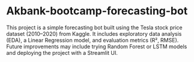 # Akbank-bootcamp-forecasting-bot
This project is a simple forecasting bot built using the Tesla stock price dataset (2010–2020) from Kaggle.  It includes exploratory data analysis (EDA), a Linear Regression model, and evaluation metrics (R², RMSE).  Future improvements may include trying Random Forest or LSTM models and deploying the project with a Streamlit UI.
